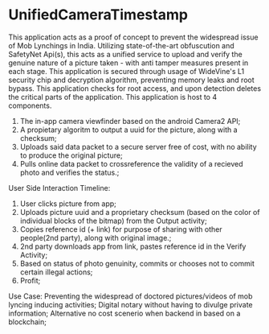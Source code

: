 # UnifiedCameraTimestamp
This application acts as a proof of concept to prevent the widespread issue of Mob Lynchings in India. Utilizing state-of-the-art obfuscution and SafetyNet Api(s), this acts as a unified service to upload and verify the genuine nature of a picture taken - with anti tamper measures present in each stage.
This application is secured through usage of WideVine's L1 security chip and decryption algorithm, preventing memory leaks and root bypass.
This application checks for root access, and upon detection deletes the critical parts of the application.
This application is host to 4 components.
1.  The in-app camera viewfinder based on the android Camera2 API;
2.  A propietary algoritm to output a uuid for the picture, along with a checksum;
3.  Uploads said data packet to a secure server free of cost, with no ability to produce the original picture;
4.  Pulls online data packet to crossreference the validity of a recieved photo and verifies the status.;

User Side Interaction Timeline:
1. User clicks picture from app;
2. Uploads picture uuid and a proprietary checksum (based on the color of individual blocks of the bitmap) from the Output activity;
3. Copies reference id (+ link) for purpose of sharing with other people(2nd party), along with original image.;
4. 2nd party downloads app from link, pastes reference id in the Verify Activity;
5. Based on status of photo genuinity, commits or chooses not to commit certain illegal actions;
6. Profit;

Use Case:
Preventing the widespread of doctored pictures/videos of mob lyncing inducing activities;
Digital notary without having to divulge private information;
Alternative no cost scenerio when backend in based on a blockchain;
